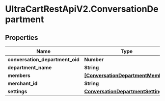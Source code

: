 # UltraCartRestApiV2.ConversationDepartment

## Properties
Name | Type | Description | Notes
------------ | ------------- | ------------- | -------------
**conversation_department_oid** | **Number** |  | [optional] 
**department_name** | **String** |  | [optional] 
**members** | [**[ConversationDepartmentMember]**](ConversationDepartmentMember.md) |  | [optional] 
**merchant_id** | **String** |  | [optional] 
**settings** | [**ConversationDepartmentSettings**](ConversationDepartmentSettings.md) |  | [optional] 


